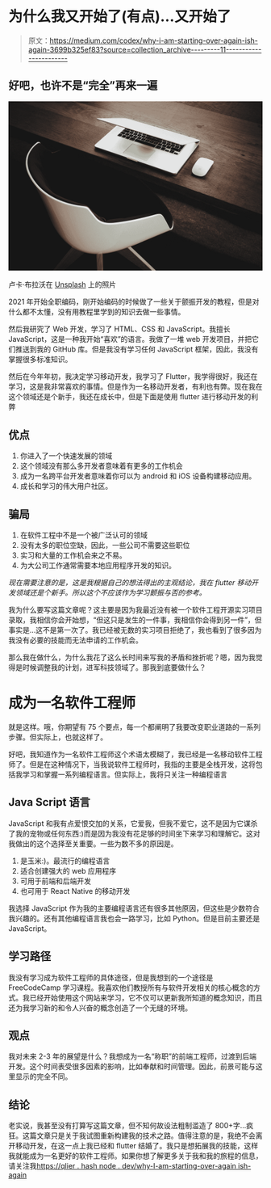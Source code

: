# 为什么我又开始了(有点)…又开始了

> 原文：<https://medium.com/codex/why-i-am-starting-over-again-ish-again-3699b325ef83?source=collection_archive---------11----------------------->

## 好吧，也许不是“完全”再来一遍

![](img/dbf7b15679d2d3c6956429f72f473be4.png)

卢卡·布拉沃在 [Unsplash](https://unsplash.com?utm_source=medium&utm_medium=referral) 上的照片

2021 年开始全职编码，刚开始编码的时候做了一些关于颤振开发的教程，但是对什么都不太懂，没有用教程里学到的知识去做一些事情。

然后我研究了 Web 开发，学习了 HTML、CSS 和 JavaScript。我擅长 JavaScript，这是一种我开始“喜欢”的语言。我做了一堆 web 开发项目，并把它们推送到我的 GitHub 库。但是我没有学习任何 JavaScript 框架，因此，我没有掌握很多标准知识。

然后在今年年初，我决定学习移动开发，我学习了 Flutter，我学得很好，我还在学习，这是我非常喜欢的事情。但是作为一名移动开发者，有利也有弊。现在我在这个领域还是个新手，我还在成长中，但是下面是使用 flutter 进行移动开发的利弊

## **优点**

1.  你进入了一个快速发展的领域
2.  这个领域没有那么多开发者意味着有更多的工作机会
3.  成为一名跨平台开发者意味着你可以为 android 和 iOS 设备构建移动应用。
4.  成长和学习的伟大用户社区。

## 骗局

1.  在软件工程中不是一个被广泛认可的领域
2.  没有太多的职位空缺，因此，一些公司不需要这些职位
3.  实习和大量的工作机会来之不易。
4.  为大公司工作通常需要本地应用程序开发的知识。

*现在需要注意的是，这是我根据自己的想法得出的主观结论，我在 flutter 移动开发领域还是个新手。所以这个不应该作为学习颤振与否的参考。*

我为什么要写这篇文章呢？这主要是因为我最近没有被一个软件工程开源实习项目录取，我相信你会开始想，“但这只是发生的一件事，我相信你会得到另一件”，但事实是…这不是第一次了。我已经被无数的实习项目拒绝了，我也看到了很多因为我没有必要的技能而无法申请的工作机会。

那么我在做什么，为什么我花了这么长时间来写我的矛盾和挫折呢？嗯，因为我觉得是时候调整我的计划，进军科技领域了。那我到底要做什么？

# 成为一名软件工程师

就是这样。哦，你期望有 75 个要点，每一个都阐明了我要改变职业道路的一系列步骤。但实际上，也就这样了。

好吧，我知道作为一名软件工程师这个术语太模糊了，我已经是一名移动软件工程师了。但是在这种情况下，当我说软件工程师时，我指的主要是全栈开发，这将包括我学习和掌握一系列编程语言。但实际上，我将只关注一种编程语言

## Java Script 语言

JavaScript 和我有点爱恨交加的关系，它爱我，但我不爱它，这不是因为它谋杀了我的宠物或任何东西:)而是因为我没有花足够的时间坐下来学习和理解它。这对我做出的这个选择至关重要。一些为数不多的原因是。

1.  是玉米:)。最流行的编程语言
2.  适合创建强大的 web 应用程序
3.  可用于前端和后端开发
4.  也可用于 React Native 的移动开发

我选择 JavaScript 作为我的主要编程语言还有很多其他原因，但这些是少数符合我兴趣的。还有其他编程语言我也会一路学习，比如 Python。但是目前主要还是 JavaScript。

## 学习路径

我没有学习成为软件工程师的具体途径，但是我想到的一个途径是 FreeCodeCamp 学习课程。我喜欢他们教授所有与软件开发相关的核心概念的方式。我已经开始使用这个网站来学习，它不仅可以更新我所知道的概念知识，而且还为我学习新的和令人兴奋的概念创造了一个无缝的环境。

## 观点

我对未来 2-3 年的展望是什么？我想成为一名“称职”的前端工程师，过渡到后端开发。这个时间表受很多因素的影响，比如奉献和时间管理。因此，前景可能与这里显示的完全不同。

## 结论

老实说，我甚至没有打算写这篇文章，但不知何故设法粗制滥造了 800+字…疯狂。这篇文章只是关于我试图重新构建我的技术之路。值得注意的是，我绝不会离开移动开发，在这一点上我已经和 flutter 结婚了。我只是想拓展我的技能，这样我就能成为一名更好的软件工程师。如果你想了解更多关于我和我的旅程的信息，请关注我[https://qlier . hash node . dev/why-I-am-starting-over-again ish-again](https://qlier.hashnode.dev/why-i-am-starting-over-againish-again)